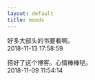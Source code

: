 ```yaml
---
layout: default
title: moods
---
```

好多大部头的书要看啊。  
2018-11-13 17:58:59

搭好了这个博客。心情棒棒哒。  
2018-11-09 11:54:14
